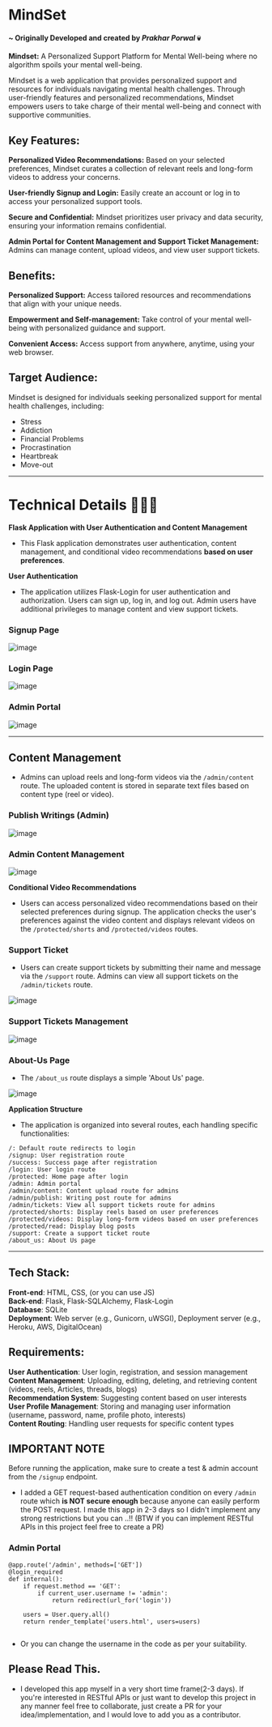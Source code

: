 # MindSet 
#### ~ Originally Developed and created by _Prakhar Porwal_ 💀
**Mindset:** A Personalized Support Platform for Mental Well-being where no algorithm spoils your mental well-being.

Mindset is a web application that provides personalized support and resources for individuals navigating mental health challenges. Through user-friendly features and personalized recommendations, Mindset empowers users to take charge of their mental well-being and connect with supportive communities.
<br>
## Key Features:

**Personalized Video Recommendations:** Based on your selected preferences, Mindset curates a collection of relevant reels and long-form videos to address your concerns.

**User-friendly Signup and Login:** Easily create an account or log in to access your personalized support tools.

**Secure and Confidential:** Mindset prioritizes user privacy and data security, ensuring your information remains confidential.

**Admin Portal for Content Management and Support Ticket Management:** Admins can manage content, upload videos, and view user support tickets.
<br>
## Benefits:

**Personalized Support:** Access tailored resources and recommendations that align with your unique needs.

**Empowerment and Self-management:** Take control of your mental well-being with personalized guidance and support.

**Convenient Access:** Access support from anywhere, anytime, using your web browser.
<br>
## Target Audience:

Mindset is designed for individuals seeking personalized support for mental health challenges, including:

- Stress
- Addiction
- Financial Problems
- Procrastination
- Heartbreak
- Move-out

<hr>

# Technical Details 👨🏻‍💻
**Flask Application with User Authentication and Content Management**
- This Flask application demonstrates user authentication, content management, and conditional video recommendations **based on user preferences**.

**User Authentication**
- The application utilizes Flask-Login for user authentication and authorization. Users can sign up, log in, and log out. Admin users have additional privileges to manage content and view support tickets.

### Signup Page
![image](https://github.com/prakhar0x01/mindset/assets/89337486/df62cbe3-ab21-48df-9582-bd6dd640b6db)

### Login Page
![image](images/login.png)

### Admin Portal
![image](images/users.png)

<hr>

## **Content Management**
- Admins can upload reels and long-form videos via the `/admin/content` route. The uploaded content is stored in separate text files based on content type (reel or video).

### Publish Writings (Admin)
![image](images/write_publish.png)

### Admin Content Management
![image](images/content_mgmt.png)

**Conditional Video Recommendations**
- Users can access personalized video recommendations based on their selected preferences during signup. The application checks the user's preferences against the video content and displays relevant videos on the `/protected/shorts` and `/protected/videos` routes.

### Support Ticket 
- Users can create support tickets by submitting their name and message via the `/support` route. Admins can view all support tickets on the `/admin/tickets` route.
  
![image](images/support.png)

### Support Tickets Management
![image](images/ticket_mgmt.png)

### About-Us Page
- The `/about_us` route displays a simple 'About Us' page.

![image](images/about_us.png)

**Application Structure**
- The application is organized into several routes, each handling specific functionalities:

```
/: Default route redirects to login
/signup: User registration route
/success: Success page after registration
/login: User login route
/protected: Home page after login
/admin: Admin portal
/admin/content: Content upload route for admins
/admin/publish: Writing post route for admins
/admin/tickets: View all support tickets route for admins
/protected/shorts: Display reels based on user preferences
/protected/videos: Display long-form videos based on user preferences
/protected/read: Display blog posts
/support: Create a support ticket route
/about_us: About Us page
```
<hr>

## Tech Stack:

**Front-end**: HTML, CSS, (or you can use JS) <br>
**Back-end**: Flask, Flask-SQLAlchemy, Flask-Login <br>
**Database**: SQLite <br>
**Deployment**: Web server (e.g., Gunicorn, uWSGI), Deployment server (e.g., Heroku, AWS, DigitalOcean) <br>

## Requirements:
**User Authentication**: User login, registration, and session management <br>
**Content Management**: Uploading, editing, deleting, and retrieving content (videos, reels, Articles, threads, blogs) <br>
**Recommendation System**: Suggesting content based on user interests <br>
**User Profile Management**: Storing and managing user information (username, password, name, profile photo, interests) <br>
**Content Routing**: Handling user requests for specific content types

## **IMPORTANT NOTE**
Before running the application, make sure to create a test & admin account from the `/signup` endpoint.
- I added a GET request-based authentication condition on every `/admin` route which **is NOT secure enough** because anyone can easily perform the POST request. I made this app in 2-3 days so I didn't implement any strong restrictions but you can ..!! (BTW if you can implement RESTful APIs in this project feel free to create a PR)

### Admin Portal
```
@app.route('/admin', methods=['GET'])
@login_required
def internal():
    if request.method == 'GET': 
        if current_user.username != 'admin':
            return redirect(url_for('login'))

    users = User.query.all()
    return render_template('users.html', users=users)
 
```

- Or you can change the username in the code as per your suitability.

## Please Read This.
- I developed this app myself in a very short time frame(2-3 days). If you're interested in RESTful APIs or just want to develop this project in any manner feel free to collaborate, just create a PR for your idea/implementation, and I would love to add you as a contributor.
